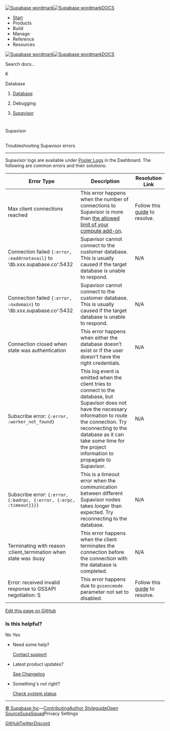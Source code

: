 [![Supabase wordmark](https://supabase.com/docs/_next/image?url=%2Fdocs%2Fsupabase-dark.svg&w=256&q=75&dpl=dpl_5BYG5BkQhU19GEfZfhcgAbeGcRQo)![Supabase wordmark](https://supabase.com/docs/_next/image?url=%2Fdocs%2Fsupabase-light.svg&w=256&q=75&dpl=dpl_5BYG5BkQhU19GEfZfhcgAbeGcRQo)DOCS](https://supabase.com/docs)

-   [Start](https://supabase.com/docs/guides/getting-started)
-   Products
-   Build
-   Manage
-   Reference
-   Resources

[![Supabase wordmark](https://supabase.com/docs/_next/image?url=%2Fdocs%2Fsupabase-dark.svg&w=256&q=75&dpl=dpl_5BYG5BkQhU19GEfZfhcgAbeGcRQo)![Supabase wordmark](https://supabase.com/docs/_next/image?url=%2Fdocs%2Fsupabase-light.svg&w=256&q=75&dpl=dpl_5BYG5BkQhU19GEfZfhcgAbeGcRQo)DOCS](https://supabase.com/docs)

Search docs...

K

Database

1.  [Database](https://supabase.com/docs/guides/database/overview)

3.  Debugging

5.  [Supavisor](https://supabase.com/docs/guides/database/supavisor)

# 

Supavisor

## 

Troubleshooting Supavisor errors

* * *

Supavisor logs are available under [Pooler Logs](https://supabase.com/dashboard/project/_/logs/pooler-logs) in the Dashboard. The following are common errors and their solutions:

| Error Type | Description | Resolution Link |
| --- | --- | --- |
| Max client connections reached | This error happens when the number of connections to Supavisor is more than [the allowed limit of your compute add-on](https://supabase.com/docs/guides/platform/compute-add-ons). | Follow this [guide](https://github.com/orgs/supabase/discussions/22305) to resolve. |
| Connection failed `{:error, :eaddrnotavail}` to 'db.xxx.supabase.co':5432 | Supavisor cannot connect to the customer database. This is usually caused if the target database is unable to respond. | N/A |
| Connection failed `{:error, :nxdomain}` to 'db.xxx.supabase.co':5432 | Supavisor cannot connect to the customer database. This is usually caused if the target database is unable to respond. | N/A |
| Connection closed when state was authentication | This error happens when either the database doesn’t exist or if the user doesn't have the right credentials. | N/A |
| Subscribe error: `{:error, :worker_not_found}` | This log event is emitted when the client tries to connect to the database, but Supavisor does not have the necessary information to route the connection. Try reconnecting to the database as it can take some time for the project information to propagate to Supavisor. | N/A |
| Subscribe error: `{:error, {:badrpc, {:error, {:erpc, :timeout}}}}` | This is a timeout error when the communication between different Supavisor nodes takes longer than expected. Try reconnecting to the database. | N/A |
| Terminating with reason :client\_termination when state was :busy | This error happens when the client terminates the connection before the connection with the database is completed. | N/A |
| Error: received invalid response to GSSAPI negotiation: S | This error happens due to `gssencmode` parameter not set to disabled. | Follow this [guide](https://github.com/orgs/supabase/discussions/30173) to resolve. |

[Edit this page on GitHub](https://github.com/supabase/supabase/blob/master/apps/docs/content/guides/database/supavisor.mdx)

### Is this helpful?

No Yes

-   Need some help?
    
    [Contact support](https://supabase.com/support)
-   Latest product updates?
    
    [See Changelog](https://supabase.com/changelog)
-   Something's not right?
    
    [Check system status](https://status.supabase.com/)

* * *

[© Supabase Inc](https://supabase.com/)—[Contributing](https://github.com/supabase/supabase/blob/master/apps/docs/DEVELOPERS.md)[Author Styleguide](https://github.com/supabase/supabase/blob/master/apps/docs/CONTRIBUTING.md)[Open Source](https://supabase.com/open-source)[SupaSquad](https://supabase.com/supasquad)Privacy Settings

[GitHub](https://github.com/supabase/supabase)[Twitter](https://twitter.com/supabase)[Discord](https://discord.supabase.com/)